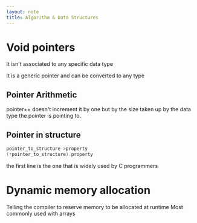 ```yaml
---
layout: note
title: Algorithm & Data Structures
---
```


# Void pointers #

It isn't associated to any specific data type

It is a generic pointer and can be converted to any type

## Pointer Arithmetic ##

pointer++ doesn't increment it by one but by the size taken up by the data
type the pointer is pointing to.

## Pointer in structure ##

```c
pointer_to_structure->property
(*pointer_to_structure).property
```

the first line is the one that is widely used by C programmers

# Dynamic memory allocation #

Telling the compiler to reserve memory to be allocated at runtime
Most commonly used with arrays

